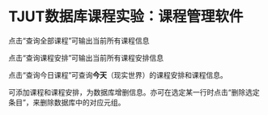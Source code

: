 # TJUT数据库课程实验：课程管理软件

点击“查询全部课程”可输出当前所有课程信息

点击“查询课程安排”可输出当前所有课程安排信息

点击“查询今日课程”可查询**今天**（现实世界）的课程安排和课程信息。

可添加课程和课程安排，为数据库增删信息。亦可在选定某一行时点击“删除选定条目”，来删除数据库中的对应元组。
